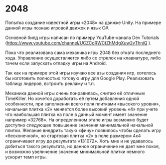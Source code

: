 # 2048
Попытка создание известной игры «2048» на движке Unity.
На примере данной игры познаю игровой движок и язык C#.

Основной билд игры написан по примеру YouTube-канала Dev Tutorials (https://www.youtube.com/channel/UCZCoRWCtZhMdgXuw2vThniQ ).

Пока что реализована сама механика игры 2048 без отката последнего хода.
Управление осуществляется либо со стрелок на клавиатуре, либо тачем если запускать отладку игры на Android.

Так как на примере этой игры изучаю все азы создания игр, хотелось бы изготовить полностью готовую игру для Google Play. Реализовать таблицу лидеров, встроить рекламу и т.п. 

Механика данной игры очень понравилась, считаю её отличным TimeKiller. Но хочется доработать её путем добавления одной особенности, при заполнении всего поля плитками «высокого уровня», начальная плитка «2» меняется более высокий уровень «4» при учете что наибольшая плитка на поле в данный момент имеет значение например «32768». На определенном этапе игры возможно будет доступно следующее повышение значения минимальной начальной плитки. 
Желание внедрить такую «фичу» появилось чтобы сделать игру «бесконечной», но стартовая плитка «2» в поле размером 4х4 ограничивает игру до результата «131072».
Хоть мне и не удавалось добиться такого результата, но данное ограничение не дает мне покоя, и возможно увеличение значение минимальной плитки немного ускорит темп игры.

